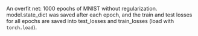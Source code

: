 An overfit net: 1000 epochs of MNIST without regularization. model.state_dict was saved after each epoch, and the train and test losses for all epochs are saved into test_losses and train_losses (load with `torch.load`).
